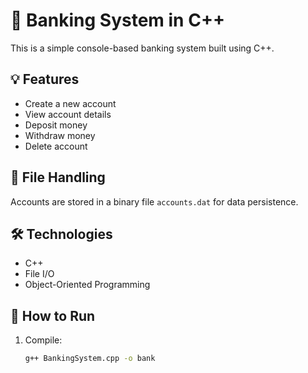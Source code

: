 # 🏦 Banking System in C++

This is a simple console-based banking system built using C++.

## 💡 Features
- Create a new account
- View account details
- Deposit money
- Withdraw money
- Delete account

## 📁 File Handling
Accounts are stored in a binary file `accounts.dat` for data persistence.

## 🛠 Technologies
- C++
- File I/O
- Object-Oriented Programming

## 🚀 How to Run
1. Compile:
   ```bash
   g++ BankingSystem.cpp -o bank

